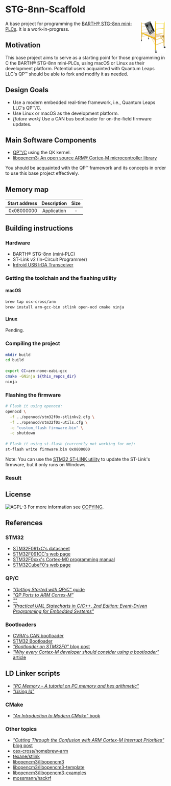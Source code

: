 # STG-8nn-Scaffold

<img align="right" width="80" height="100" src="stg-8nn-scaffold-logo.png">

A base project for programming the [BARTH® STG-8nn mini-PLCs](https://barth-elektronik.com/en/mini-plc.html).
It is a work-in-progress.

## Motivation
This base project aims to serve as a starting point for those programming in C the BARTH® STG-8nn mini-PLCs, using macOS or Linux as their development platform. Potential users acquainted with Quantum Leaps LLC's QP™ should be able to fork and modify it as needed.

## Design Goals
- Use a modern embedded real-time framework, i.e., Quantum Leaps LLC's QP™/C.
- Use Linux or macOS as the development platform.
- *[future work]* Use a CAN bus bootloader for on-the-field firmware updates.


## Main Software Components
- [QP™/C](https://www.state-machine.com) using the QK kernel.
- [libopencm3: An open source ARM® Cortex-M microcontroller library](https://github.com/libopencm3/libopencm3/wiki)

You should be acquainted with the QP™ framework and its concepts in order to use this base project effectively.

## Memory map
| Start address | Description| Size |
| -------------: |:-------------:|:--:|
| 0x08000000 | Application  | -|

## Building instructions

### Hardware
- BARTH® STG-8nn (mini-PLC)
- ST-Link v2 (In-Circuit Programmer)
- [Irdroid USB IrDA Transceiver](https://irdroid.eu/product/irdroid-usb-irda-transceiver)

### Getting the toolchain and the flashing utility
#### macOS
```bash
brew tap osx-cross/arm
brew install arm-gcc-bin stlink open-ocd cmake ninja
```
#### Linux
Pending.

### Compiling the project
```bash
mkdir build
cd build

export CC=arm-none-eabi-gcc
cmake -GNinja ${this_repos_dir}
ninja
```

### Flashing the firmware
```bash
# Flash it using openocd:
openocd \
  -f ../openocd/stm32f0x-stlinkv2.cfg \
  -f ../openocd/stm32f0x-utils.cfg \
  -c "custom_flash firmware.bin" \
  -c shutdown

# Flash it using st-flash (currently not working for me):
st-flash write firmware.bin 0x0800000
```

Note: You can use the [STM32 ST-LINK utility](https://www.st.com/en/development-tools/stsw-link004.html) to update the ST-Link's firmware, but it only runs on Windows.

### Result

## License
![AGPL-3](https://www.gnu.org/graphics/agplv3-with-text-162x68.png)
For more information see [COPYING](COPYING).

## References

### STM32
- [STM32F091xC's datasheet](https://www.google.com/url?sa=t&rct=j&q=&esrc=s&source=web&cd=1&ved=2ahUKEwiBzJGV0ZTeAhWKtlkKHYPmB78QFjAAegQICRAC&url=https%3A%2F%2Fwww.st.com%2Fresource%2Fen%2Fdatasheet%2Fdm00115237.pdf&usg=AOvVaw3K5QWoWjF2qagdtuoUGGnh)
- [STM32F091CC's web page](https://www.st.com/en/microcontrollers/stm32f091cc.html)
- [STM32F0xxx's Cortex-M0 programming manual](https://www.st.com/content/ccc/resource/technical/document/programming_manual/fc/90/c7/17/a1/44/43/89/DM00051352.pdf/files/DM00051352.pdf/jcr:content/translations/en.DM00051352.pdf)
- [STM32CubeF0's web page](https://www.st.com/content/st_com/en/products/embedded-software/mcus-embedded-software/stm32-embedded-software/stm32cube-mcu-packages/stm32cubef0.html)

### QP/C
- [*"Getting Started with QP/C"* guide](https://state-machine.com/doc/AN_Getting_Started_with_QPC.pdf)
- [*"QP Ports to ARM Cortex-M"*](http://www.state-machine.com/qpc/arm-cm.html)
- [*""*](http://www.state-machine.com/doc/AN_ARM-Cortex-M_Interrupt-Priorities.pdf)
- [*"Practical UML Statecharts in C/C++, 2nd Edition: Event-Driven Programming for Embedded Systems"*](https://www.state-machine.com/psicc2)

### Bootloaders
- [CVRA's CAN bootloader](https://github.com/cvra/can-bootloader)
- [STM32 Bootloader](https://github.com/akospasztor/stm32-bootloader)
- [*"Bootloader on STM32F0"* blog post](http://marcelojo.org/marcelojoeng/2015/09/bootloader-on-stm32f0.html)
- [*"Why every Cortex-M developer should consider using a bootloader"* article](http://blog.atollic.com/why-every-cortex-m-developer-should-consider-using-a-bootloader)

## LD Linker scripts
- [*"PC Memory - A tutorial on PC memory and hex arithmetic"*](https://savage.net.au/Ron/html/hex-ram-tutorial.html)
- [*"Using ld"*](http://ftp.gnu.org/old-gnu/Manuals/ld-2.9.1/html_mono/ld.html)

### CMake
- [*"An Introduction to Modern CMake"* book](https://cliutils.gitlab.io/modern-cmake)

### Other topics
- [*"Cutting Through the Confusion with ARM Cortex-M Interrupt Priorities"* blog post](https://embeddedgurus.com/state-space/2014/02/cutting-through-the-confusion-with-arm-cortex-m-interrupt-priorities)
- [osx-cross/homebrew-arm](https://github.com/osx-cross/homebrew-arm)
- [texane/stlink](https://github.com/texane/stlink)
- [libopencm3/libopencm3](https://github.com/libopencm3/libopencm3)
- [libopencm3/libopencm3-template](https://github.com/libopencm3/libopencm3-template)
- [libopencm3/libopencm3-examples](https://github.com/libopencm3/libopencm3-examples)
- [mossmann/hackrf](https://github.com/mossmann/hackrf)
